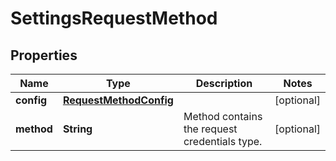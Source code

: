 

# SettingsRequestMethod

## Properties

Name | Type | Description | Notes
------------ | ------------- | ------------- | -------------
**config** | [**RequestMethodConfig**](RequestMethodConfig.md) |  |  [optional]
**method** | **String** | Method contains the request credentials type. |  [optional]



